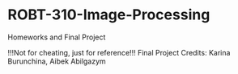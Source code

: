 # ROBT-310-Image-Processing
Homeworks and Final Project

!!!Not for cheating, just for reference!!!
Final Project Credits: Karina Burunchina, Aibek Abilgazym
